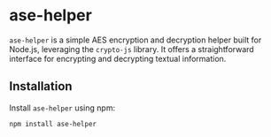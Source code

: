 # ase-helper

`ase-helper` is a simple AES encryption and decryption helper built for Node.js, leveraging the `crypto-js` library. It offers a straightforward interface for encrypting and decrypting textual information.

## Installation

Install `ase-helper` using npm:

```bash
npm install ase-helper
